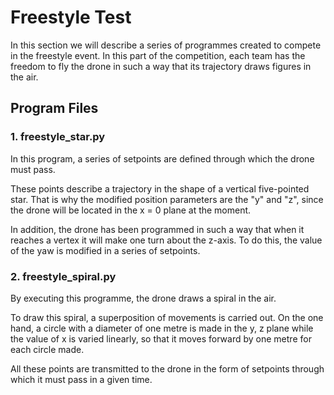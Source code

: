 # Freestyle Test
In this section we will describe a series of programmes created to compete in the freestyle event. In this part of the competition, each team has the freedom to fly the drone in such a way that its trajectory draws figures in the air.

## Program Files
### 1. **freestyle_star.py**
In this program, a series of setpoints are defined through which the drone must pass.

These points describe a trajectory in the shape of a vertical five-pointed star. That is why the modified position parameters are the "y" and "z", since the drone will be located in the x = 0 plane at the moment.

In addition, the drone has been programmed in such a way that when it reaches a vertex it will make one turn about the z-axis. To do this, the value of the yaw is modified in a series of setpoints.


### 2. **freestyle_spiral.py**

By executing this programme, the drone draws a spiral in the air.

To draw this spiral, a superposition of movements is carried out. On the one hand, a circle with a diameter of one metre is made in the y, z plane while the value of x is varied linearly, so that it moves forward by one metre for each circle made.

All these points are transmitted to the drone in the form of setpoints through which it must pass in a given time.
